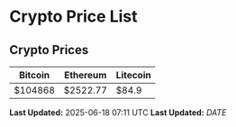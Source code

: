 # Crypto Price List

## Crypto Prices
| Bitcoin | Ethereum | Litecoin |
| ------- | -------- | -------- |
| $104868 | $2522.77 | $84.9 |
**Last Updated:** 2025-06-18 07:11 UTC
**Last Updated:** $DATE$
